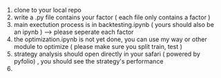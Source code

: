 1. clone to your local repo
2. write a .py file contains your factor ( each file only contains a factor )
3. main exectution process is in backtesting.ipynb ( yours should also be an ipynb ) --> please seperate each factor
4. the optimization.ipynb is not yet done, you can use my way or other module to optimize ( please make sure you split train, test )
5. strategy analysis should open directly in your safari ( powered by pyfolio) , you should see the strategy's performance
6. 
